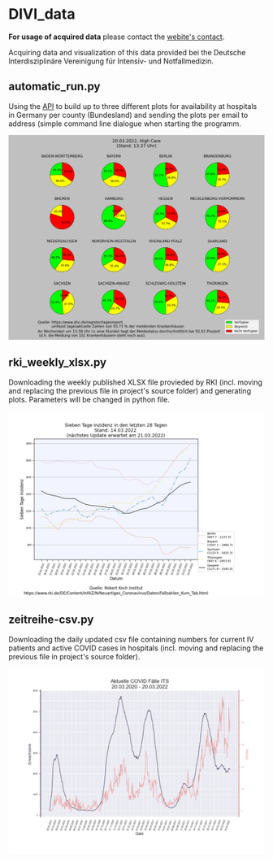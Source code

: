 # DIVI_data

**For usage of acquired data** please contact the [webite's contact](https://divi.de/register/anprechpartner-register). 

Acquiring data and visualization of this data provided bei the Deutsche Interdisziplinäre Vereinigung für Intensiv- und Notfallmedizin.

## automatic_run.py

Using the [API](https://www.intensivregister.de/api/public/intensivregister) to build up to three different plots for availability at hospitals in Germany per county (Bundesland) and sending the plots per email to address (simple command line dialogue when starting the programm. 

<img src="https://github.com/Romes-Kalt/DIVI_data/blob/main/plots/2022_03_20at13-37_hicare.png" alt="availability" width="600"/>

## rki_weekly_xlsx.py

Downloading the weekly published XLSX file provieded by RKI (incl. moving and replacing the previous file in project's source folder) and generating plots. Parameters will be changed in python file. 

<img src="https://github.com/Romes-Kalt/DIVI_data/blob/main/data/xlsx_data/plots/2022_03_14_inc_of_5_bl_last_28days.png" alt="weekly_rki" width="600"/>

## zeitreihe-csv.py

Downloading the daily updated csv file containing numbers for current IV patients and active COVID cases in hospitals (incl. moving and replacing the previous file in project's source folder).

<img src="https://github.com/Romes-Kalt/DIVI_data/blob/main/plots/csv_plots/Aktuelle_COVID_Faelle_ITS.png" alt="zeitreihe" width="600"/>
